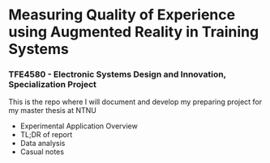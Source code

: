 # Measuring Quality of Experience using Augmented Reality in Training Systems
### TFE4580 - Electronic Systems Design and Innovation, Specialization Project
This is the repo where I will document and develop my preparing project for my master thesis at NTNU

* Experimental Application Overview
* TL;DR of report
* Data analysis
* Casual notes
